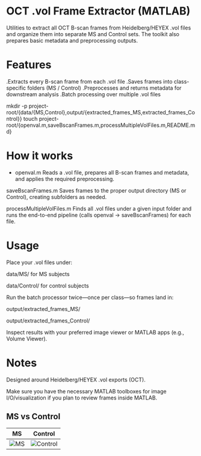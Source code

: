 # OCT .vol Frame Extractor (MATLAB)
Utilities to extract all OCT B-scan frames from Heidelberg/HEYEX .vol files and organize them into separate MS and Control sets. The toolkit also prepares basic metadata and preprocessing outputs.

# Features
.Extracts every B-scan frame from each .vol file
.Saves frames into class-specific folders (MS / Control)
.Preprocesses and returns metadata for downstream analysis
.Batch processing over multiple .vol files

mkdir -p project-root/{data/{MS,Control},output/{extracted_frames_MS,extracted_frames_Control}}
touch project-root/{openval.m,saveBscanFrames.m,processMultipleVolFiles.m,README.md}

# How it works

- openval.m
Reads a .vol file, prepares all B-scan frames and metadata, and applies the required preprocessing.

saveBscanFrames.m
Saves frames to the proper output directory (MS or Control), creating subfolders as needed.

processMultipleVolFiles.m
Finds all .vol files under a given input folder and runs the end-to-end pipeline (calls openval → saveBscanFrames) for each file.

# Usage

Place your .vol files under:

data/MS/ for MS subjects

data/Control/ for control subjects

Run the batch processor twice—once per class—so frames land in:

output/extracted_frames_MS/

output/extracted_frames_Control/

Inspect results with your preferred image viewer or MATLAB apps (e.g., Volume Viewer).

# Notes

Designed around Heidelberg/HEYEX .vol exports (OCT).

Make sure you have the necessary MATLAB toolboxes for image I/O/visualization if you plan to review frames inside MATLAB.

## MS vs Control

| MS | Control |
|---|---|
| ![MS](output/extracted_frames_MS/ms01_spectralis_macula_v1_s1_R/ms01_spectralis_macula_v1_s1_R_frame_001.png) | ![Control](output/extracted_frames_Control/hc01_spectralis_macula_v1_s1_R/hc01_spectralis_macula_v1_s1_R_frame_001.png) |

